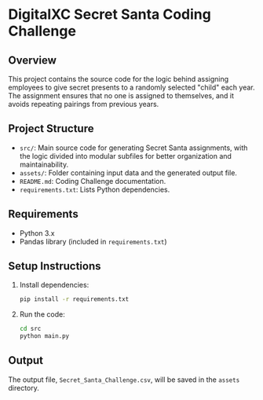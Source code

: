 # DigitalXC Secret Santa Coding Challenge

## Overview
This project contains the source code for the logic behind assigning employees to give secret presents to a randomly selected "child" each year. The assignment ensures that no one is assigned to themselves, and it avoids repeating pairings from previous years.

## Project Structure
- `src/`: Main source code for generating Secret Santa assignments, with the logic divided into modular subfiles for better organization and maintainability.
- `assets/`: Folder containing input data and the generated output file.
- `README.md`: Coding Challenge documentation.
- `requirements.txt`: Lists Python dependencies.

## Requirements
- Python 3.x
- Pandas library (included in `requirements.txt`)

## Setup Instructions
1. Install dependencies:
   ```bash
   pip install -r requirements.txt
   ```
2. Run the code:
   ```bash
   cd src
   python main.py
   ```

## Output
The output file, `Secret_Santa_Challenge.csv`, will be saved in the `assets` directory.
